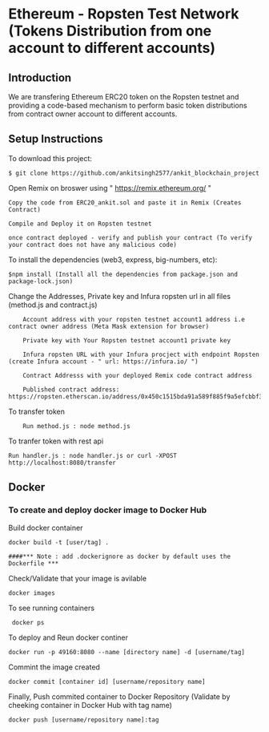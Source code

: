 # Ethereum - Ropsten Test Network (Tokens Distribution from one account to different accounts)

## Introduction

We are transfering Ethereum ERC20 token on the Ropsten testnet and providing a code-based mechanism to perform basic token distributions from contract owner account to different accounts. 

## Setup Instructions

To download this project:

    $ git clone https://github.com/ankitsingh2577/ankit_blockchain_project

Open Remix on broswer using " https://remix.ethereum.org/ "

    Copy the code from ERC20_ankit.sol and paste it in Remix (Creates Contract)
    
    Compile and Deploy it on Ropsten testnet
    
    once contract deployed - verify and publish your contract (To verify your contract does not have any malicious code)

To install the dependencies (web3, express, big-numbers, etc):

    $npm install (Install all the dependencies from package.json and package-lock.json)

Change the Addresses, Private key and Infura ropsten url in all files (method.js and contract.js)
        
        Account address with your ropsten testnet account1 address i.e contract owner address (Meta Mask extension for browser)
        
        Private key with Your Ropsten testnet account1 private key
        
        Infura ropsten URL with your Infura procject with endpoint Ropsten (create Infura account - " url: https://infura.io/ ")
        
        Contract Addresss with your deployed Remix code contract address 
        
        Published contract address: https://ropsten.etherscan.io/address/0x450c1515bda91a589f885f9a5efcbbf3bc1bfa40

To transfer token

        Run method.js : node method.js

To tranfer token with rest api

    Run handler.js : node handler.js or curl -XPOST http://localhost:8080/transfer

## Docker

### To create and deploy docker image to Docker Hub

Build docker container 

    docker build -t [user/tag] .
    
    ####*** Note : add .dockerignore as docker by default uses the Dockerfile ***
    
Check/Validate that your image is avilable

    docker images
    
To see running containers 

     docker ps 
     
To deploy and Reun docker continer

    docker run -p 49160:8080 --name [directory name] -d [username/tag] 
    
Commint the image created

    docker commit [container id] [username/repository name]
    
Finally, Push commited container to  Docker Repository (Validate by cheeking container in Docker Hub with tag name)

    docker push [username/repository name]:tag
